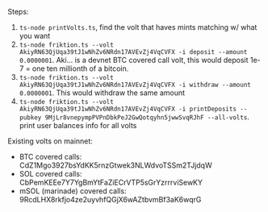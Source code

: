 Steps:

1. `ts-node printVolts.ts`, find the volt that haves mints matching w/ what you want
2. `ts-node friktion.ts --volt AkiyRN63QjUqa39tJ1wNhZv6NRdn17AVEvZj4VqCVFX -i deposit --amount 0.0000001`. Aki... is a devnet BTC covered call volt, this would deposit 1e-7 = one ten millionth of a bitcoin.
3. `ts-node friktion.ts --volt AkiyRN63QjUqa39tJ1wNhZv6NRdn17AVEvZj4VqCVFX -i withdraw --amount 0.0000001`. This would withdraw the same amount
4. `ts-node friktion.ts --volt AkiyRN63QjUqa39tJ1wNhZv6NRdn17AVEvZj4VqCVFX -i printDeposits --pubkey 9MjLr8vnepympPVPnDbkPeJ2GwQotqyhn5jwwSvqRJhF --all-volts`. print user balances info for all volts

Existing volts on mainnet:

- BTC covered calls: CdZ1Mgo3927bsYdKK5rnzGtwek3NLWdvoTSSm2TJjdqW
- SOL covered calls: CbPemKEEe7Y7YgBmYtFaZiECrVTP5sGrYzrrrviSewKY
- mSOL (marinade) covered calls: 9RcdLHX8rkfjo4ze2uyvhfQGjX6wAZtbvmBf3aK6wqrG
